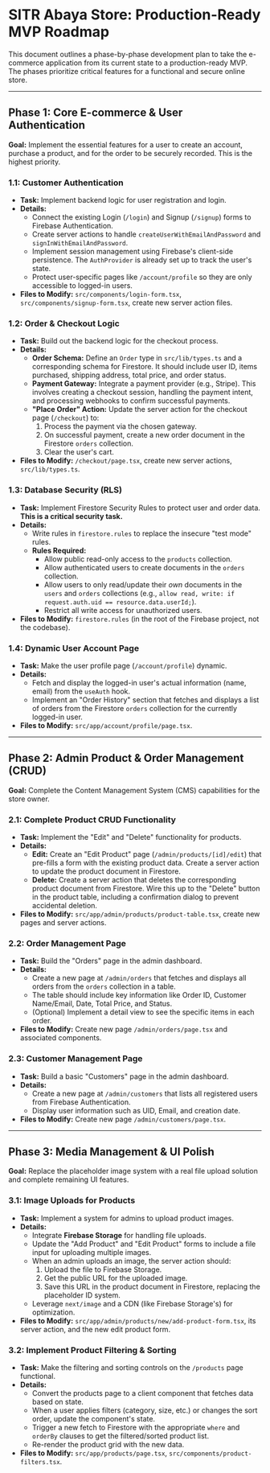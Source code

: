 # SITR Abaya Store: Production-Ready MVP Roadmap

This document outlines a phase-by-phase development plan to take the e-commerce application from its current state to a production-ready MVP. The phases prioritize critical features for a functional and secure online store.

---

## Phase 1: Core E-commerce & User Authentication

**Goal:** Implement the essential features for a user to create an account, purchase a product, and for the order to be securely recorded. This is the highest priority.

### 1.1: Customer Authentication
*   **Task:** Implement backend logic for user registration and login.
*   **Details:**
    *   Connect the existing Login (`/login`) and Signup (`/signup`) forms to Firebase Authentication.
    *   Create server actions to handle `createUserWithEmailAndPassword` and `signInWithEmailAndPassword`.
    *   Implement session management using Firebase's client-side persistence. The `AuthProvider` is already set up to track the user's state.
    *   Protect user-specific pages like `/account/profile` so they are only accessible to logged-in users.
*   **Files to Modify:** `src/components/login-form.tsx`, `src/components/signup-form.tsx`, create new server action files.

### 1.2: Order & Checkout Logic
*   **Task:** Build out the backend logic for the checkout process.
*   **Details:**
    *   **Order Schema:** Define an `Order` type in `src/lib/types.ts` and a corresponding schema for Firestore. It should include user ID, items purchased, shipping address, total price, and order status.
    *   **Payment Gateway:** Integrate a payment provider (e.g., Stripe). This involves creating a checkout session, handling the payment intent, and processing webhooks to confirm successful payments.
    *   **"Place Order" Action:** Update the server action for the checkout page (`/checkout`) to:
        1.  Process the payment via the chosen gateway.
        2.  On successful payment, create a new order document in the Firestore `orders` collection.
        3.  Clear the user's cart.
*   **Files to Modify:** `/checkout/page.tsx`, create new server actions, `src/lib/types.ts`.

### 1.3: Database Security (RLS)
*   **Task:** Implement Firestore Security Rules to protect user and order data. **This is a critical security task.**
*   **Details:**
    *   Write rules in `firestore.rules` to replace the insecure "test mode" rules.
    *   **Rules Required:**
        *   Allow public read-only access to the `products` collection.
        *   Allow authenticated users to create documents in the `orders` collection.
        *   Allow users to only read/update their *own* documents in the `users` and `orders` collections (e.g., `allow read, write: if request.auth.uid == resource.data.userId;`).
        *   Restrict all write access for unauthorized users.
*   **Files to Modify:** `firestore.rules` (in the root of the Firebase project, not the codebase).

### 1.4: Dynamic User Account Page
*   **Task:** Make the user profile page (`/account/profile`) dynamic.
*   **Details:**
    *   Fetch and display the logged-in user's actual information (name, email) from the `useAuth` hook.
    *   Implement an "Order History" section that fetches and displays a list of orders from the Firestore `orders` collection for the currently logged-in user.
*   **Files to Modify:** `src/app/account/profile/page.tsx`.

---

## Phase 2: Admin Product & Order Management (CRUD)

**Goal:** Complete the Content Management System (CMS) capabilities for the store owner.

### 2.1: Complete Product CRUD Functionality
*   **Task:** Implement the "Edit" and "Delete" functionality for products.
*   **Details:**
    *   **Edit:** Create an "Edit Product" page (`/admin/products/[id]/edit`) that pre-fills a form with the existing product data. Create a server action to update the product document in Firestore.
    *   **Delete:** Create a server action that deletes the corresponding product document from Firestore. Wire this up to the "Delete" button in the product table, including a confirmation dialog to prevent accidental deletion.
*   **Files to Modify:** `src/app/admin/products/product-table.tsx`, create new pages and server actions.

### 2.2: Order Management Page
*   **Task:** Build the "Orders" page in the admin dashboard.
*   **Details:**
    *   Create a new page at `/admin/orders` that fetches and displays all orders from the `orders` collection in a table.
    *   The table should include key information like Order ID, Customer Name/Email, Date, Total Price, and Status.
    *   (Optional) Implement a detail view to see the specific items in each order.
*   **Files to Modify:** Create new page `/admin/orders/page.tsx` and associated components.

### 2.3: Customer Management Page
*   **Task:** Build a basic "Customers" page in the admin dashboard.
*   **Details:**
    *   Create a new page at `/admin/customers` that lists all registered users from Firebase Authentication.
    *   Display user information such as UID, Email, and creation date.
*   **Files to Modify:** Create new page `/admin/customers/page.tsx`.

---

## Phase 3: Media Management & UI Polish

**Goal:** Replace the placeholder image system with a real file upload solution and complete remaining UI features.

### 3.1: Image Uploads for Products
*   **Task:** Implement a system for admins to upload product images.
*   **Details:**
    *   Integrate **Firebase Storage** for handling file uploads.
    *   Update the "Add Product" and "Edit Product" forms to include a file input for uploading multiple images.
    *   When an admin uploads an image, the server action should:
        1.  Upload the file to Firebase Storage.
        2.  Get the public URL for the uploaded image.
        3.  Save this URL in the product document in Firestore, replacing the placeholder ID system.
    *   Leverage `next/image` and a CDN (like Firebase Storage's) for optimization.
*   **Files to Modify:** `src/app/admin/products/new/add-product-form.tsx`, its server action, and the new edit product form.

### 3.2: Implement Product Filtering & Sorting
*   **Task:** Make the filtering and sorting controls on the `/products` page functional.
*   **Details:**
    *   Convert the products page to a client component that fetches data based on state.
    *   When a user applies filters (category, size, etc.) or changes the sort order, update the component's state.
    *   Trigger a new fetch to Firestore with the appropriate `where` and `orderBy` clauses to get the filtered/sorted product list.
    *   Re-render the product grid with the new data.
*   **Files to Modify:** `src/app/products/page.tsx`, `src/components/product-filters.tsx`.

